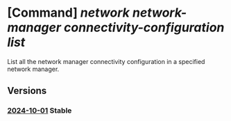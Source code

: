 # [Command] _network network-manager connectivity-configuration list_

List all the network manager connectivity configuration in a specified network manager.

## Versions

### [2024-10-01](/Resources/mgmt-plane/L3N1YnNjcmlwdGlvbnMve30vcmVzb3VyY2Vncm91cHMve30vcHJvdmlkZXJzL21pY3Jvc29mdC5uZXR3b3JrL25ldHdvcmttYW5hZ2Vycy97fS9jb25uZWN0aXZpdHljb25maWd1cmF0aW9ucw==/2024-10-01.xml) **Stable**

<!-- mgmt-plane /subscriptions/{}/resourcegroups/{}/providers/microsoft.network/networkmanagers/{}/connectivityconfigurations 2024-10-01 -->
